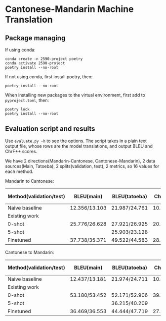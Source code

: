 # Cantonese-Mandarin Machine Translation

## Package managing

If using conda:

```
conda create -n 2590-project poetry
conda activate 2590-project
poetry install --no-root
```

If not using conda, first install poetry, then:

```
poetry install --no-root
```

When installing new packages to the virtual environment, first add to `pyproject.toml`, then:

```
poetry lock
poetry install --no-root
```

## Evaluation script and results

Use `evaluate.py -h` to see the options. The script takes in a plain text output file, whose rows are the model translations, and output BLEU and ChrF++ scores.

We have 2 directions(Mandarin-Cantonese, Cantonese-Mandarin), 2 data sources(Main, Tatoeba), 2 splits(validation, test), 2 metrics, so 16 values for each method.

Mandarin to Cantonese:

| Method(validation/test) | BLEU(main)    | BLEU(tatoeba) | ChrF++(main)  | ChrF++(tatoeba) |
| ----------------------- | ------------- | ------------- | ------------- | --------------- |
| Naive baseline          | 12.356/13.103 | 21.987/24.761 | 10.872/11.373 | 16.195/16.645   |
| Existing work           |               |               |               |                 |
| 0-shot                  | 25.776/26.628 | 27.921/26.925 | 20.625/21.498 | 20.579/20.017   |
| 5-shot                  |               | 25.903/23.128 |               | 18.926/17.378   |
| Finetuned               | 37.738/35.371 | 49.522/44.583 | 28.841/26.197 | 38.884/35.274   |

Cantonese to Mandarin:

| Method(validation/test) | BLEU(main)    | BLEU(tatoeba) | ChrF++(main)  | ChrF++(tatoeba) |
| ----------------------- | ------------- | ------------- | ------------- | --------------- |
| Naive baseline          | 12.437/13.181 | 21.974/24.711 | 10.617/11.136 | 16.450/16.825   |
| Existing work           |               |               |               |                 |
| 0-shot                  | 53.180/53.452 | 52.171/52.906 | 39.456/39.931 | 40.537/41.962   |
| 5-shot                  |               | 36.215/40.209 |               | 30.266/29.882   |
| Finetuned               | 36.469/36.553 | 44.444/47.719 | 27.028/27.471 | 31.874/37.925   |
